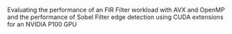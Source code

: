 Evaluating the performance of an FIR Filter workload with AVX and OpenMP and the performance of Sobel Filter edge detection using CUDA extensions for an NVIDIA P100 GPU